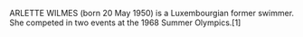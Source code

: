 ARLETTE WILMES (born 20 May 1950) is a Luxembourgian former swimmer. She competed in two events at the 1968 Summer Olympics.[1]
